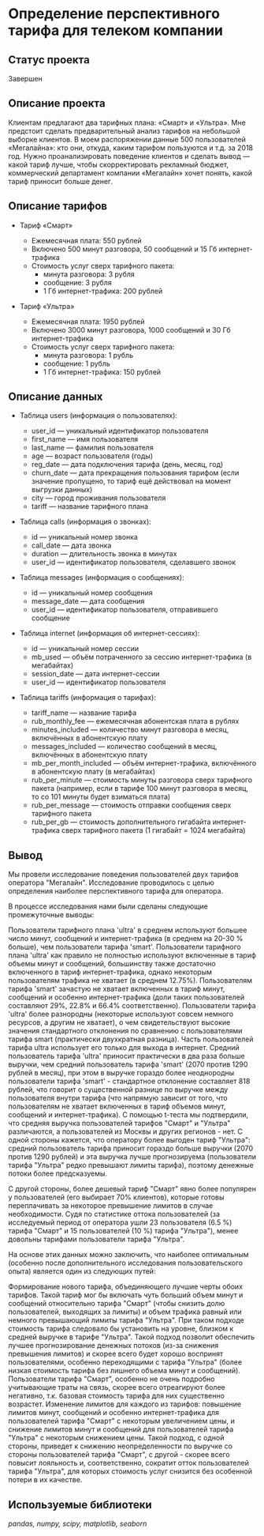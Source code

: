 # Определение перспективного тарифа для телеком компании

## Статус проекта
Завершен

## Описание проекта
Клиентам предлагают два тарифных плана: «Смарт» и «Ультра». 
Мне предстоит сделать предварительный анализ тарифов на небольшой выборке клиентов. В моем распоряжении данные 500 пользователей «Мегалайна»: кто они, откуда, каким тарифом пользуются и т.д. за 2018 год. Нужно проанализировать поведение клиентов и сделать вывод — какой тариф лучше, чтобы скорректировать рекламный бюджет, коммерческий департамент компании «Мегалайн» хочет понять, какой тариф приносит больше денег.
## Описание тарифов

- Тариф «Смарт»
    - Ежемесячная плата: 550 рублей
    - Включено 500 минут разговора, 50 сообщений и 15 Гб интернет-трафика
    - Стоимость услуг сверх тарифного пакета:
      - минута разговора: 3 рубля
      - сообщение: 3 рубля
      - 1 Гб интернет-трафика: 200 рублей  

- Тариф «Ультра»
    - Ежемесячная плата: 1950 рублей
    - Включено 3000 минут разговора, 1000 сообщений и 30 Гб интернет-трафика
    - Стоимость услуг сверх тарифного пакета:
      - минута разговора: 1 рубль
      - сообщение: 1 рубль
      - 1 Гб интернет-трафика: 150 рублей

## Описание данных

- Таблица users (информация о пользователях):
    - user_id — уникальный идентификатор пользователя
    - first_name — имя пользователя
    - last_name — фамилия пользователя
    - age — возраст пользователя (годы)
    - reg_date — дата подключения тарифа (день, месяц, год)
    - churn_date — дата прекращения пользования тарифом (если значение пропущено, то тариф ещё действовал на момент выгрузки данных)
    - city — город проживания пользователя
    - tariff — название тарифного плана  


- Таблица calls (информация о звонках):
    - id — уникальный номер звонка
    - call_date — дата звонка
    - duration — длительность звонка в минутах
    - user_id — идентификатор пользователя, сделавшего звонок  


- Таблица messages (информация о сообщениях):
    - id — уникальный номер сообщения
    - message_date — дата сообщения
    - user_id — идентификатор пользователя, отправившего сообщение  


- Таблица internet (информация об интернет-сессиях):
    - id — уникальный номер сессии
    - mb_used — объём потраченного за сессию интернет-трафика (в мегабайтах)
    - session_date — дата интернет-сессии
    - user_id — идентификатор пользователя  


 - Таблица tariffs (информация о тарифах):
    - tariff_name — название тарифа
    - rub_monthly_fee — ежемесячная абонентская плата в рублях
    - minutes_included — количество минут разговора в месяц, включённых в абонентскую плату
    - messages_included — количество сообщений в месяц, включённых в абонентскую плату
    - mb_per_month_included — объём интернет-трафика, включённого в абонентскую плату (в мегабайтах)
    - rub_per_minute — стоимость минуты разговора сверх тарифного пакета (например, если в тарифе 100 минут разговора в месяц, то со 101 минуты будет взиматься плата)
    - rub_per_message — стоимость отправки сообщения сверх тарифного пакета
    - rub_per_gb — стоимость дополнительного гигабайта интернет-трафика сверх тарифного пакета (1 гигабайт = 1024 мегабайта)  



## Вывод

Мы провели исследование поведения пользователей двух тарифов оператора "Мегалайн". Исследование проводилось с целью определения наиболее перспективного тарифа для оператора.

В процессе исследования нами были сделаны следующие промежуточные выводы:

Пользователи тарифного плана 'ultra' в среднем используют большее число минут, сообщений и интернет-трафика (в среднем на 20-30 % больше), чем пользователи тарифа 'smart'.
Пользователи тарифного плана 'ultra' как правило не полностью используют включенные в тариф объемы минут и сообщений, большинству также достаточно включенного в тариф интернет-трафика, однако некоторым пользователям трафика не хватает (в среднем 12.75%).
Пользователям тарифа 'smart' зачастую не хватает включенных в тариф минут, сообщений и особенно интернет-трафика (доли таких пользователей составляют 29%, 22.8% и 66.4% соответственно).
Пользователи тарифа 'ultra' более разнородны (некоторые используют совсем немного ресурсов, а другим не хватает), о чем свидетельствуют высокие значения стандартного отклонения по сравнению с пользователями тарифа smart (практически двухкратная разница). Часть пользователей тарифа ultra использует его только для выхода в интернет.
Cредний пользователь тарифа 'ultra' приносит практически в два раза больше выручки, чем средний пользователь тарифа 'smart' (2070 против 1290 рублей в месяц), при этом в выручке гораздо более неоднородны пользователи тарифа 'smart' - стандартное отклонение составляет 818 рублей, что говорит о существенной разнице по выручке между пользователя внутри тарифа (что напрямую зависит от того, что пользователям не хватает включенных в тариф объемов минут, сообщений и интернет-трафика).
С помощью t-теста мы подтвердили, что средняя выручка пользователей тарифов "Смарт" и "Ультра" различаются, а пользователей из Москвы и других регионов - нет.
С одной стороны кажется, что оператору более выгоден тариф "Ультра": средний пользователь тарифа приносит гораздо больше выручки (2070 против 1290 рублей) и эта выручка лучше прогнозируема (пользователи тарифа "Ультра" редко превышают лимиты тарифа), поэтому денежные потоки более предсказуемы.

С другой стороны, более дешевый тариф "Смарт" явно более популярен у пользователей (его выбирает 70% клиентов), которые готовы переплачивать за некоторое превышение лимитов в случае необходимости. Судя по статистике оттока пользователей (за исследуемый период от оператора ушли 23 пользователя (6.5 %) тарифа "Смарт" и 15 пользователей (10 %) тарифа "Ультра"), менее довольны тарифами пользователи тарифа "Ультра".

На основе этих данных можно заключить, что наиболее оптимальным (особенно после дополнительного исследования пользовательского опыта) является один из следующих путей:

Формирование нового тарифа, объединяющего лучшие черты обоих тарифов. Такой тариф мог бы включать чуть больший объем минут и сообщений относительно тарифа "Смарт" (чтобы снизить долю пользователей, выходящих за лимиты) и объем трафика равный или немного превышающий лимиты тарифа "Ультра". При таком подходе стоимость тарифа следовало бы установить на уровне, близком к средней выручке в тарифе "Ультра". Такой подход позволит обеспечить лучшее прогнозирование денежных потоков (из-за снижения превышения лимитов) и скорее всего будет хорошо воспринят пользователями, особенно переходящими с тарифа "Ультра" (более низкая стоимость тарифа без лишнего объема минут и сообщений). Пользователи тарифа "Смарт", особенно не очень подробно учитывающие траты на связь, скорее всего отреагируют более негативно, т.к. базовая стоимость тарифа для них существенно возрастет.
Изменение лимитов для каждого из тарифов: повышение лимитов минут, сообщений и особенно интернет-трафика для пользователей тарифа "Смарт" с некоторым увеличением цены, и снижение лимитов минут и сообщений для пользователей тарифа "Ультра" с некоторым снижением цены. Такой подход, с одной стороны, приведет к снижению неопределенности по выручке со стороны пользователей тарифа "Смарт", с другой - скорее всего повысит лояльность и, соответственно, сократит отток пользователей тарифа "Ультра", для которых стоимость услуг снизится без особенной потери в их качестве.

## Используемые библиотеки
*pandas, numpy, scipy, matplotlib, seaborn*